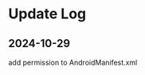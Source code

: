 
# Update Log

## 2024-10-29
add permission to AndroidManifest.xml
<uses-permission android:name="android.permission.VIBRATE"/>

